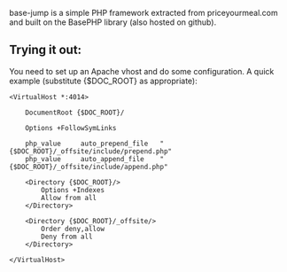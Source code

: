 base-jump is a simple PHP framework extracted from priceyourmeal.com and built
on the BasePHP library (also hosted on github).

Trying it out:
--------------

You need to set up an Apache vhost and do some configuration. A quick example
(substitute {$DOC_ROOT} as appropriate):

    <VirtualHost *:4014>
    
        DocumentRoot {$DOC_ROOT}/
    
        Options +FollowSymLinks
    
        php_value     auto_prepend_file   "{$DOC_ROOT}/_offsite/include/prepend.php"
        php_value     auto_append_file    "{$DOC_ROOT}/_offsite/include/append.php"
    
        <Directory {$DOC_ROOT}/>
            Options +Indexes
            Allow from all
        </Directory>
    
        <Directory {$DOC_ROOT}/_offsite/>
            Order deny,allow
            Deny from all
        </Directory>
    
    </VirtualHost>

